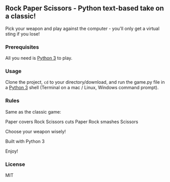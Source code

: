 ## Rock Paper Scissors - Python text-based take on a classic!

Pick your weapon and play against the computer - you'll only get a virtual sting if you lose!

### Prerequisites

All you need is [Python 3](https://www.python.org/downloads/) to play.

### Usage
Clone the project, <code>cd</code> to your directory/download, and run the game.py file in a [Python 3](https://www.python.org/downloads/) shell (Terminal on a mac / Linux, Windows command prompt).

### Rules
Same as the classic game:

Paper covers Rock  Scissors cuts Paper  Rock smashes Scissors

Choose your weapon wisely!

Built with Python 3

Enjoy!

### License 
MIT
